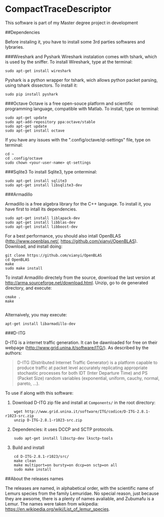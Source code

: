 # CompactTraceDescriptor
This software is part of my Master degree project in development

##Dependencies

Before instaling it, you have to install some 3rd parties softwares and lybraries.

###Wireshark and Pyshark
Wireshark instalation comes with tshark, which is used by the sniffer. To install Wireshark, type at the terminal:
```
sudo apt-get install wireshark
```
Pyshark is a python wrapper for tshark, wich allows python packet parsing, using tshark dissectors. To install it:
```
sudo pip install pyshark
```
###Octave
Octave is a free open-souce platform and scientific programming language, compatible with Matlab. To install, type on terminal:
```
sudo apt-get update
sudo apt-add-repository ppa:octave/stable
sudo apt-get update
sudo apt-get install octave
```
If you have any issues with the ".config/octave/qt-settings" file, type on terminal:
```
cd ~
cd .config/octave
sudo chown <your-user-name> qt-settings
```

###Sqlite3
To install Sqlite3, type onterminal:
```
sudo apt-get install sqlite3
sudo apt-get install libsqlite3-dev
```

###Armadillo

Armadillo is a free algebra library for the C++ language. To install it, you have first to intall its dependencies.

```
sudo apt-get install liblapack-dev
sudo apt-get install libblas-dev
sudo apt-get install libboost-dev
```
For a best performance, you should also intall OpenBLAS (http://www.openblas.net/, https://github.com/xianyi/OpenBLAS). Download, and install doing:
```
git clone https://github.com/xianyi/OpenBLAS
cd OpenBLAS
make
sudo make install
```

To install Armadillo directely from the source, download the last version at http://arma.sourceforge.net/download.html. Unzip, go to de generated directory, and execute:
```
cmake .
make 
  
```
Alternaively, you may execute:
```
apt-get install libarmadillo-dev
```

###D-ITG

D-ITG is a internet traffic generation. It can be dawnloaded for free on their webpage (http://www.grid.unina.it/software/ITG/). As described by the authors: 

> D-ITG (Distributed Internet Traffic Generator) is a platform capable to produce traffic at packet level accurately replicating appropriate stochastic processes for both IDT (Inter Departure Time) and PS (Packet Size) random variables (exponential, uniform, cauchy, normal, pareto, ...).

To use if along with this software:

1. Download D-ITG zip file and install at `Components/` in the root directory:
```
	wget http://www.grid.unina.it/software/ITG/codice/D-ITG-2.8.1-r1023-src.zip
	unzip D-ITG-2.8.1-r1023-src.zip
```
2. Dependencies: it uses DCCP and SCTP protocols.
```
	sudo apt-get install libsctp-dev lksctp-tools
```
3. Build and install
```
	cd D-ITG-2.8.1-r1023/src/
	make clean
	make multiport=on bursty=on dccp=on sctp=on all
	sudo make install
```

##About the releases names

The releases are named, in alphabetical order, with the scientific name of Lemurs species from the family Lemuridae.
No special reason, just because they are awsome, there is a plenty of names avaliable, and Zubumafu is a Lemur.
The names were taken from wikipedia: https://en.wikipedia.org/wiki/List_of_lemur_species.






